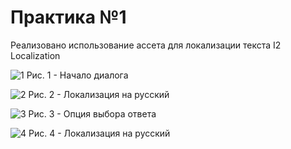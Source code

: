 # Практика №1
Реализовано использование ассета для локализации текста I2 Localization

![1](https://github.com/bakiLin/TRPO/assets/120983857/8df8e8dd-9bd2-45ff-976c-b6381e96261b)
Рис. 1 - Начало диалога


![2](https://github.com/bakiLin/TRPO/assets/120983857/c228444c-48fe-4535-b563-78ad7552d7a8)
Рис. 2 - Локализация на русский


![3](https://github.com/bakiLin/TRPO/assets/120983857/8feab964-1dde-430d-a1b0-e1648d784ff6)
Рис. 3 - Опция выбора ответа


![4](https://github.com/bakiLin/TRPO/assets/120983857/c412306a-50e0-4b26-8725-ed903d52b063)
Рис. 4 - Локализация на русский
